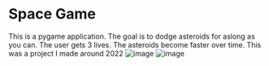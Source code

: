 # Space Game
This is a pygame application. The goal is to dodge asteroids for aslong as you can.
The user gets 3 lives. The asteroids become faster over time.
This was a project I made around 2022
![image](https://github.com/user-attachments/assets/d00a6d00-9542-4098-821e-75d9280cf4bb)
![image](https://github.com/user-attachments/assets/f927446a-3a3d-4d74-a05d-e8e3497663a5)
